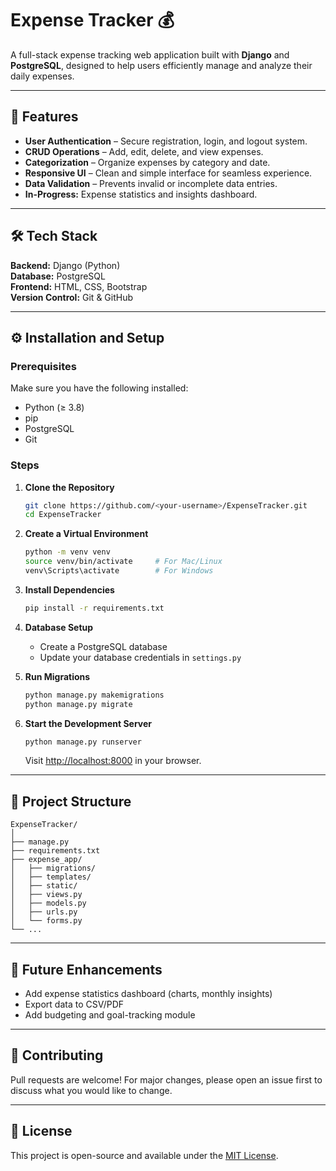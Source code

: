 # Expense Tracker 💰

A full-stack expense tracking web application built with **Django** and **PostgreSQL**, designed to help users efficiently manage and analyze their daily expenses.

---

## 🚀 Features

- **User Authentication** – Secure registration, login, and logout system.
- **CRUD Operations** – Add, edit, delete, and view expenses.
- **Categorization** – Organize expenses by category and date.
- **Responsive UI** – Clean and simple interface for seamless experience.
- **Data Validation** – Prevents invalid or incomplete data entries.
- **In-Progress:** Expense statistics and insights dashboard.

---

## 🛠️ Tech Stack

**Backend:** Django (Python)  
**Database:** PostgreSQL  
**Frontend:** HTML, CSS, Bootstrap  
**Version Control:** Git & GitHub

---

## ⚙️ Installation and Setup

### Prerequisites

Make sure you have the following installed:

- Python (≥ 3.8)
- pip
- PostgreSQL
- Git

### Steps

1. **Clone the Repository**

   ```bash
   git clone https://github.com/<your-username>/ExpenseTracker.git
   cd ExpenseTracker
   ```

2. **Create a Virtual Environment**

   ```bash
   python -m venv venv
   source venv/bin/activate     # For Mac/Linux
   venv\Scripts\activate        # For Windows
   ```

3. **Install Dependencies**

   ```bash
   pip install -r requirements.txt
   ```

4. **Database Setup**

   - Create a PostgreSQL database
   - Update your database credentials in `settings.py`

5. **Run Migrations**

   ```bash
   python manage.py makemigrations
   python manage.py migrate
   ```

6. **Start the Development Server**
   ```bash
   python manage.py runserver
   ```
   Visit [http://localhost:8000](http://localhost:8000) in your browser.

---

## 📂 Project Structure

```
ExpenseTracker/
│
├── manage.py
├── requirements.txt
├── expense_app/
│   ├── migrations/
│   ├── templates/
│   ├── static/
│   ├── views.py
│   ├── models.py
│   ├── urls.py
│   └── forms.py
└── ...
```

---

## 🔮 Future Enhancements

- Add expense statistics dashboard (charts, monthly insights)
- Export data to CSV/PDF
- Add budgeting and goal-tracking module

---

## 🤝 Contributing

Pull requests are welcome! For major changes, please open an issue first to discuss what you would like to change.

---

## 🧾 License

This project is open-source and available under the [MIT License](LICENSE).
